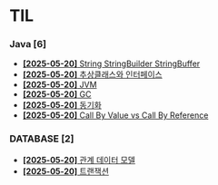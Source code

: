 # TIL
 
### Java [6]
- [**[2025-05-20]**  String StringBuilder StringBuffer](https://github.com/A-lass/TIL/blob/main/Java/String_StringBuilder_StringBuffer.md)
- [**[2025-05-20]**  추상클래스와 인터페이스](https://github.com/A-lass/TIL/blob/main/Java/추상클래스와_인터페이스.md)
- [**[2025-05-20]**  JVM](https://github.com/A-lass/TIL/blob/main/Java/JVM.md)
- [**[2025-05-20]**  GC](https://github.com/A-lass/TIL/blob/main/Java/GC.md)
- [**[2025-05-20]**  동기화](https://github.com/A-lass/TIL/blob/main/Java/동기화.md)
- [**[2025-05-20]**  Call By Value vs Call By Reference](https://github.com/A-lass/TIL/blob/main/Java/Call_By_Value_vs_Call_By_Reference.md)
### DATABASE [2]
- [**[2025-05-20]**  관계 데이터 모델](https://github.com/A-lass/TIL/blob/main/DATABASE/관계_데이터_모델.md)
- [**[2025-05-20]**  트랜잭션](https://github.com/A-lass/TIL/blob/main/DATABASE/트랜잭션.md)
